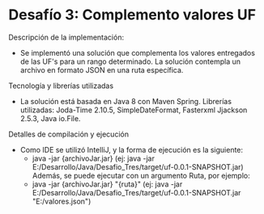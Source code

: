 # Desafío 3: Complemento valores UF

Descripción de la implementación:
 - Se implementó una solución que complementa los valores entregados de las UF's para un rango determinado. La solución contempla un archivo en formato JSON en una ruta específica.
 
Tecnología y librerías utilizadas
 - La solución está basada en Java 8 con Maven Spring. Librerías utilizadas: Joda-Time 2.10.5, SimpleDateFormat, Fasterxml Jjackson 2.5.3, Java io.File.
 
Detalles de compilación y ejecución
 - Como IDE se utilizó IntelliJ, y la forma de ejecución es la siguiente:
   - java -jar {archivoJar.jar} (ej: java -jar E:/Desarrollo/Java/Desafio_Tres/target/uf-0.0.1-SNAPSHOT.jar)
   Además, se puede ejecutar con un argumento Ruta, por ejemplo:
    - java -jar {archivoJar.jar} "{ruta}" (ej: java -jar E:/Desarrollo/Java/Desafio_Tres/target/uf-0.0.1-SNAPSHOT.jar "E:/valores.json")
 

 
